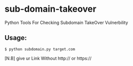 # sub-domain-takeover
Python Tools For Checking Subdomain TakeOver Vulnerbility

## Usage:
    $ python subdomain.py target.com
[N.B] give ur Link Without http:// or https://
